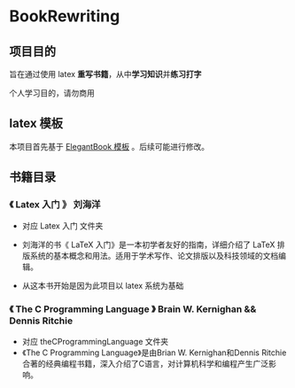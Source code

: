 # BookRewriting

## 项目目的

旨在通过使用 latex **重写书籍**，从中**学习知识**并**练习打字**

个人学习目的，请勿商用

## latex 模板 

本项目首先基于 [ ElegantBook 模板]( https://github.com/ElegantLaTeX/ElegantBook ) 。后续可能进行修改。

## 书籍目录

### 《 Latex 入门 》 刘海洋

* 对应  Latex 入门  文件夹

* 刘海洋的书《 LaTeX 入门》是一本初学者友好的指南，详细介绍了 LaTeX 排版系统的基本概念和用法。适用于学术写作、论文排版以及科技领域的文档编辑。 
* 从这本书开始是因为此项目以 latex 系统为基础

### 《  The C Programming Language 》 Brain W. Kernighan && Dennis Ritchie

* 对应  theCProgrammingLanguage 文件夹
* 《The C Programming Language》是由Brian W. Kernighan和Dennis Ritchie合著的经典编程书籍，深入介绍了C语言，对计算机科学和编程产生广泛影响。
